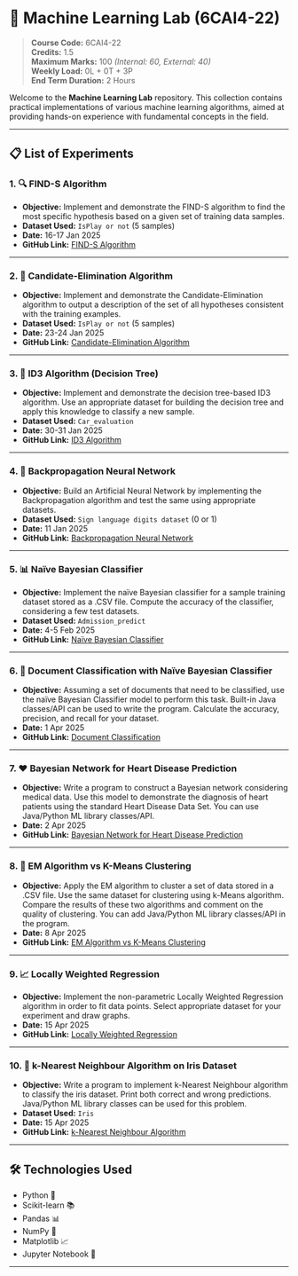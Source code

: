 # 🧠 Machine Learning Lab (6CAI4-22)

> **Course Code:** 6CAI4-22  
> **Credits:** 1.5  
> **Maximum Marks:** 100 _(Internal: 60, External: 40)_  
> **Weekly Load:** 0L + 0T + 3P  
> **End Term Duration:** 2 Hours

Welcome to the **Machine Learning Lab** repository. This collection contains practical implementations of various machine learning algorithms, aimed at providing hands-on experience with fundamental concepts in the field.

---

## 📋 List of Experiments

### 1. 🔍 FIND-S Algorithm

- **Objective:** Implement and demonstrate the FIND-S algorithm to find the most specific hypothesis based on a given set of training data samples.
- **Dataset Used:** `IsPlay or not` (5 samples)
- **Date:** 16-17 Jan 2025
- **GitHub Link:** [FIND-S Algorithm](https://github.com/aayushsh2003/ML/tree/main/Experiment/Experiment%201)


---

### 2. 🧠 Candidate-Elimination Algorithm

- **Objective:** Implement and demonstrate the Candidate-Elimination algorithm to output a description of the set of all hypotheses consistent with the training examples.
- **Dataset Used:** `IsPlay or not` (5 samples)
- **Date:** 23-24 Jan 2025
- **GitHub Link:** [Candidate-Elimination Algorithm](https://github.com/aayushsh2003/ML/tree/main/Experiment/Experiment%202)


---

### 3. 🌳 ID3 Algorithm (Decision Tree)

- **Objective:** Implement and demonstrate the decision tree-based ID3 algorithm. Use an appropriate dataset for building the decision tree and apply this knowledge to classify a new sample.
- **Dataset Used:** `Car_evaluation`
- **Date:** 30-31 Jan 2025
- **GitHub Link:** [ID3 Algorithm](https://github.com/aayushsh2003/ML/tree/main/Experiment/Experiment%203)


---

### 4. 🤖 Backpropagation Neural Network

- **Objective:** Build an Artificial Neural Network by implementing the Backpropagation algorithm and test the same using appropriate datasets.
- **Dataset Used:** `Sign language digits dataset` (0 or 1)
- **Date:** 11 Jan 2025
- **GitHub Link:** [Backpropagation Neural Network](https://github.com/aayushsh2003/ML/tree/main/Experiment/Experiment%204)


---

### 5. 📊 Naïve Bayesian Classifier

- **Objective:** Implement the naïve Bayesian classifier for a sample training dataset stored as a .CSV file. Compute the accuracy of the classifier, considering a few test datasets.
- **Dataset Used:** `Admission_predict`
- **Date:** 4-5 Feb 2025
- **GitHub Link:** [Naïve Bayesian Classifier](https://github.com/aayushsh2003/ML/tree/main/Experiment/Experiment%205)


---

### 6. 📄 Document Classification with Naïve Bayesian Classifier

- **Objective:** Assuming a set of documents that need to be classified, use the naïve Bayesian Classifier model to perform this task. Built-in Java classes/API can be used to write the program. Calculate the accuracy, precision, and recall for your dataset.
- **Date:** 1 Apr 2025
- **GitHub Link:** [Document Classification](https://github.com/aayushsh2003/ML/tree/main/Experiment/Experiment%206)


---

### 7. ❤️ Bayesian Network for Heart Disease Prediction

- **Objective:** Write a program to construct a Bayesian network considering medical data. Use this model to demonstrate the diagnosis of heart patients using the standard Heart Disease Data Set. You can use Java/Python ML library classes/API.
- **Date:** 2 Apr 2025
- **GitHub Link:** [Bayesian Network for Heart Disease Prediction](https://github.com/aayushsh2003/ML/tree/main/Experiment/Experiment%207)


---

### 8. 🔄 EM Algorithm vs K-Means Clustering

- **Objective:** Apply the EM algorithm to cluster a set of data stored in a .CSV file. Use the same dataset for clustering using k-Means algorithm. Compare the results of these two algorithms and comment on the quality of clustering. You can add Java/Python ML library classes/API in the program.
- **Date:** 8 Apr 2025
- **GitHub Link:** [EM Algorithm vs K-Means Clustering](https://github.com/aayushsh2003/ML/tree/main/Experiment/Experiment%208)


---

### 9. 📈 Locally Weighted Regression

- **Objective:** Implement the non-parametric Locally Weighted Regression algorithm in order to fit data points. Select appropriate dataset for your experiment and draw graphs.
- **Date:** 15 Apr 2025
- **GitHub Link:** [Locally Weighted Regression](https://github.com/aayushsh2003/ML/tree/main/Experiment/Experiment%209
)


---

### 10. 🌸 k-Nearest Neighbour Algorithm on Iris Dataset

- **Objective:** Write a program to implement k-Nearest Neighbour algorithm to classify the iris dataset. Print both correct and wrong predictions. Java/Python ML library classes can be used for this problem.
- **Dataset Used:** `Iris`
- **Date:** 15 Apr 2025
- **GitHub Link:** [k-Nearest Neighbour Algorithm](https://github.com/aayushsh2003/ML/tree/main/Experiment/Experiment%2010)


---

## 🛠️ Technologies Used

- Python 🐍
- Scikit-learn 📚
- Pandas 📊
- NumPy 🔢
- Matplotlib 📈
- Jupyter Notebook 📒

---


